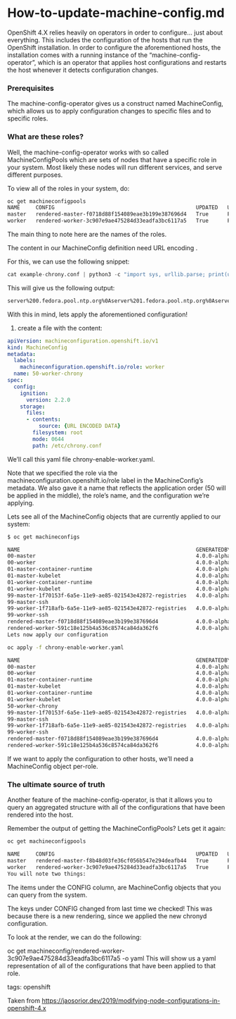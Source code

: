 # How-to-update-machine-config.md

OpenShift 4.X relies heavily on operators in order to configure… just about everything. This includes the configuration of the hosts that run the OpenShift installation. In order to configure the aforementioned hosts, the installation comes with a running instance of the “machine-config-operator”, which is an operator that applies host configurations and restarts the host whenever it detects configuration changes.

### Prerequisites
The machine-config-operator gives us a construct named MachineConfig, which allows us to apply configuration changes to specific files and to specific roles.

### What are these roles?

Well, the machine-config-operator works with so called MachineConfigPools which are sets of nodes that have a specific role in your system. Most likely these nodes will run different services, and serve different purposes.

To view all of the roles in your system, do:

``` bash
oc get machineconfigpools
NAME     CONFIG                                             UPDATED   UPDATING   DEGRADED
master   rendered-master-f0718d88f154089eae3b199e387696d4   True      False      False
worker   rendered-worker-3c907e9ae475284d33eadfa3bc6117a5   True      False      False
```

The main thing to note here are the names of the roles.

The content in our MachineConfig definition need URL encoding .

For this, we can use the following snippet:

```python
cat example-chrony.conf | python3 -c "import sys, urllib.parse; print(urllib.parse.quote(''.join(sys.stdin.readlines())))"
```

This will give us the following output:

```bash
server%200.fedora.pool.ntp.org%0Aserver%201.fedora.pool.ntp.org%0Aserver%202.fedora.pool.ntp.org%0Adriftfile%20/var/lib/chrony/drift%0Amakestep%201.0%203%0Artcsync%0Akeyfile%20/etc/chrony.keys%0Aleapsectz%20right/UTC%0Alogdir%20/var/log/chrony%0A
```

With this in mind, lets apply the aforementioned configuration!

1. create a file with the content:

```yaml
apiVersion: machineconfiguration.openshift.io/v1
kind: MachineConfig
metadata:
  labels:
    machineconfiguration.openshift.io/role: worker
  name: 50-worker-chrony
spec:
  config:
    ignition:
      version: 2.2.0
    storage:
      files:
      - contents:
          source: {URL ENCODED DATA}
        filesystem: root
        mode: 0644
        path: /etc/chrony.conf
```

We’ll call this yaml file chrony-enable-worker.yaml.

Note that we specified the role via the machineconfiguration.openshift.io/role label in the MachineConfig’s metadata. We also gave it a name that reflects the application order (50 will be applied in the middle), the role’s name, and the configuration we’re applying.

Lets see all of the MachineConfig objects that are currently applied to our system:

```bash
$ oc get machineconfigs

NAME                                                        GENERATEDBYCONTROLLER               IGNITIONVERSION   CREATED
00-master                                                   4.0.0-alpha.0-269-g0ae25d4c-dirty   2.2.0             71m
00-worker                                                   4.0.0-alpha.0-269-g0ae25d4c-dirty   2.2.0             71m
01-master-container-runtime                                 4.0.0-alpha.0-269-g0ae25d4c-dirty   2.2.0             71m
01-master-kubelet                                           4.0.0-alpha.0-269-g0ae25d4c-dirty   2.2.0             71m
01-worker-container-runtime                                 4.0.0-alpha.0-269-g0ae25d4c-dirty   2.2.0             71m
01-worker-kubelet                                           4.0.0-alpha.0-269-g0ae25d4c-dirty   2.2.0             71m
99-master-1f70153f-6a5e-11e9-ae85-021543e42872-registries   4.0.0-alpha.0-269-g0ae25d4c-dirty   2.2.0             71m
99-master-ssh                                                                                   2.2.0             72m
99-worker-1f718afb-6a5e-11e9-ae85-021543e42872-registries   4.0.0-alpha.0-269-g0ae25d4c-dirty   2.2.0             71m
99-worker-ssh                                                                                   2.2.0             72m
rendered-master-f0718d88f154089eae3b199e387696d4            4.0.0-alpha.0-269-g0ae25d4c-dirty   2.2.0             71m
rendered-worker-591c18e125b4a536c8574ca84da362f6            4.0.0-alpha.0-269-g0ae25d4c-dirty   2.2.0             71m
Lets now apply our configuration

oc apply -f chrony-enable-worker.yaml

NAME                                                        GENERATEDBYCONTROLLER               IGNITIONVERSION   CREATED
00-master                                                   4.0.0-alpha.0-269-g0ae25d4c-dirty   2.2.0             72m
00-worker                                                   4.0.0-alpha.0-269-g0ae25d4c-dirty   2.2.0             72m
01-master-container-runtime                                 4.0.0-alpha.0-269-g0ae25d4c-dirty   2.2.0             72m
01-master-kubelet                                           4.0.0-alpha.0-269-g0ae25d4c-dirty   2.2.0             72m
01-worker-container-runtime                                 4.0.0-alpha.0-269-g0ae25d4c-dirty   2.2.0             72m
01-worker-kubelet                                           4.0.0-alpha.0-269-g0ae25d4c-dirty   2.2.0             72m
50-worker-chrony                                                                                2.2.0             13s
99-master-1f70153f-6a5e-11e9-ae85-021543e42872-registries   4.0.0-alpha.0-269-g0ae25d4c-dirty   2.2.0             73m
99-master-ssh                                                                                   2.2.0             73m
99-worker-1f718afb-6a5e-11e9-ae85-021543e42872-registries   4.0.0-alpha.0-269-g0ae25d4c-dirty   2.2.0             73m
99-worker-ssh                                                                                   2.2.0             73m
rendered-master-f0718d88f154089eae3b199e387696d4            4.0.0-alpha.0-269-g0ae25d4c-dirty   2.2.0             72m
rendered-worker-591c18e125b4a536c8574ca84da362f6            4.0.0-alpha.0-269-g0ae25d4c-dirty   2.2.0             72m
```

If we want to apply the configuration to other hosts, we’ll need a MachineConfig object per-role.

### The ultimate source of truth

Another feature of the machine-config-operator, is that it allows you to query an aggregated structure with all of the configurations that have been rendered into the host.

Remember the output of getting the MachineConfigPools? Lets get it again:

```bash
oc get machineconfigpools

NAME     CONFIG                                             UPDATED   UPDATING   DEGRADED
master   rendered-master-f8b48d03fe36cf056b547e294deafb44   True      False      False
worker   rendered-worker-3c907e9ae475284d33eadfa3bc6117a5   True      False      False
You will note two things:
```

The items under the CONFIG column, are MachineConfig objects that you can query from the system.

The keys under CONFIG changed from last time we checked! This was because there is a new rendering, since we applied the new chronyd configuration.

To look at the render, we can do the following:

oc get machineconfig/rendered-worker-3c907e9ae475284d33eadfa3bc6117a5 -o yaml
This will show us a yaml representation of all of the configurations that have been applied to that role.

tags: openshift

Taken from https://jaosorior.dev/2019/modifying-node-configurations-in-openshift-4.x